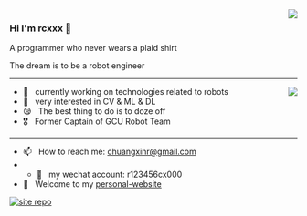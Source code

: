 <img align="right" src="https://github-readme-stats.vercel.app/api?username=rcxxx&show_icons=true&icon_color=CE1D2D&text_color=718096&bg_color=ffffff&hide_title=true" />

### Hi I'm rcxxx 👋

A programmer who never wears a plaid shirt

The dream is to be a robot engineer

---

<!--
**rcxxx/rcxxx** is a ✨ _special_ ✨ repository because its `README.md` (this file) appears on your GitHub profile.

Here are some ideas to get you started:

- 🔭 I’m currently working on ...
- 🌱 I’m currently learning ...
- 👯 I’m looking to collaborate on ...
- 🤔 I’m looking for help with ...
- 💬 Ask me about ...
- 📫 How to reach me: ...
- 😄 Pronouns: ...
- ⚡ Fun fact: ...
-->

<img align="right" src="https://github-readme-stats.vercel.app/api/top-langs/?username=rcxxx&layout=compact&hide=javascript,html,css" />

- 🔭 &nbsp; currently working on technologies related to robots
- 🤔 &nbsp; very interested in CV & ML & DL
- 😪 &nbsp; The best thing to do is to doze off
- 🎖️ &nbsp; Former Captain of GCU Robot Team

---

- 📫 &nbsp; How to reach me: chuangxinr@gmail.com
- -  📱 &nbsp; my wechat account: r123456cx000
- 🌁 &nbsp; Welcome to my [personal-website](https://sinnammanyo.cn)

[![site repo](https://github-readme-stats.vercel.app/api/pin/?username=rcxxx&repo=sinnammanyo.cn&show_owner=true)](https://github.com/rcxxx/sinnammanyo.cn)



